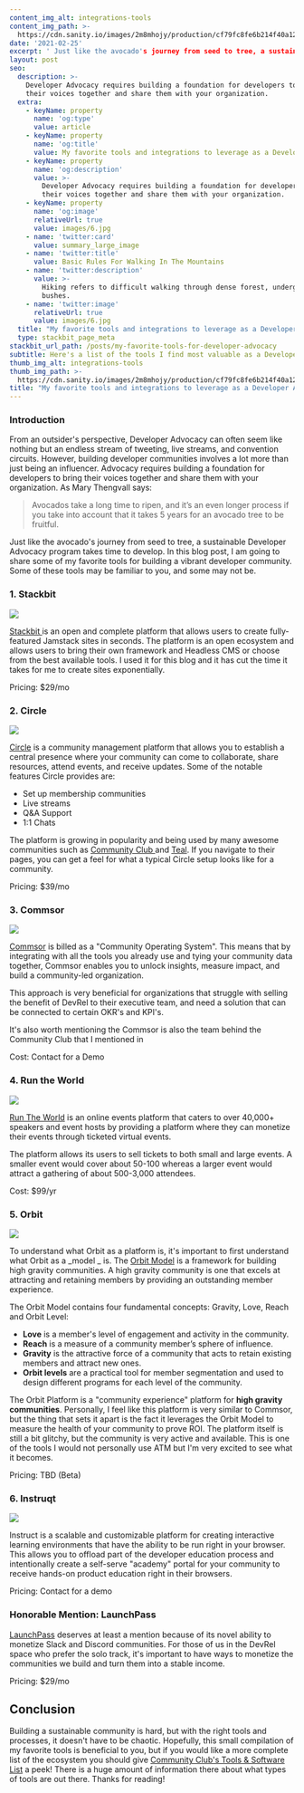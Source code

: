 ```yaml
---
content_img_alt: integrations-tools
content_img_path: >-
  https://cdn.sanity.io/images/2m8mhojy/production/cf79fc8fe6b214f40a12f715c808061d5437deea-1320x960.jpg
date: '2021-02-25'
excerpt: ' Just like the avocado's journey from seed to tree, a sustainable Developer Advocacy program takes time to develop. In this blog post, I am going to share some of my favorite tools for building a vibrant developer community. Some of these tools may be familiar to you, and some may not be. '
layout: post
seo:
  description: >-
    Developer Advocacy requires building a foundation for developers to bring
    their voices together and share them with your organization.
  extra:
    - keyName: property
      name: 'og:type'
      value: article
    - keyName: property
      name: 'og:title'
      value: My favorite tools and integrations to leverage as a Developer Avocado 🥑
    - keyName: property
      name: 'og:description'
      value: >-
        Developer Advocacy requires building a foundation for developers to bring
        their voices together and share them with your organization.
    - keyName: property
      name: 'og:image'
      relativeUrl: true
      value: images/6.jpg
    - name: 'twitter:card'
      value: summary_large_image
    - name: 'twitter:title'
      value: Basic Rules For Walking In The Mountains
    - name: 'twitter:description'
      value: >-
        Hiking refers to difficult walking through dense forest, undergrowth, or
        bushes.
    - name: 'twitter:image'
      relativeUrl: true
      value: images/6.jpg
  title: "My favorite tools and integrations to leverage as a Developer Avocado 🥑"
  type: stackbit_page_meta
stackbit_url_path: /posts/my-favorite-tools-for-developer-advocacy
subtitle: Here's a list of the tools I find most valuable as a Developer Advocate
thumb_img_alt: integrations-tools
thumb_img_path: >-
  https://cdn.sanity.io/images/2m8mhojy/production/cf79fc8fe6b214f40a12f715c808061d5437deea-1320x960.jpg
title: "My favorite tools and integrations to leverage as a Developer Avocado 🥑"
---
```

### Introduction

From an outsider's perspective, Developer Advocacy can often seem like nothing but an endless stream of tweeting, live streams, and convention circuits. However, building developer communities involves a lot more than just being an influencer. Advocacy requires building a foundation for developers to bring their voices together and share them with your organization. As Mary Thengvall says:

> Avocados take a long time to ripen, and it’s an even longer process if you take into account that it takes 5 years for an avocado tree to be fruitful.

Just like the avocado's journey from seed to tree, a sustainable Developer Advocacy program takes time to develop. In this blog post, I am going to share some of my favorite tools for building a vibrant developer community. Some of these tools may be familiar to you, and some may not be. 

### **1. Stackbit**

![](https://www.stackbit.com/images/stackbit.png)

[Stackbit ](https://www.stackbit.com/) is an open and complete platform that allows users to create fully-featured Jamstack sites in seconds. The platform is an open ecosystem and allows users to bring their own framework and Headless CMS or choose from the best available tools. I used it for this blog and it has cut the time it takes for me to create sites exponentially. 

Pricing: $29/mo

### **2. Circle**

![](https://global-uploads.webflow.com/5dc6336c6ade633733ef6e44/5f316700856f6e4518917812_circle-og.png)

[Circle](https://circle.so/) is a community management platform that allows you to establish a central presence where your community can come to collaborate, share resources, attend events, and receive updates. Some of the notable features Circle provides are:

- Set up membership communities
- Live streams
- Q&A Support
- 1:1 Chats

The platform is growing in popularity and being used by many awesome communities such as [Community Club ](https://the.community.club/) and [Teal](https://www.tealhq.com/). If you navigate to their pages, you can get a feel for what a typical Circle setup looks like for a community. 

Pricing: $39/mo

### **3. Commsor**

![](https://uploads-ssl.webflow.com/5e9f1281278d0ab8a57b4d3b/5fd65142c1a06b0c57ef0ae7_marketing-graphic-complete.png)

[Commsor](https://www.commsor.com/) is billed as a "Community Operating System". This means that by integrating with all the tools you already use and tying your community data together, Commsor enables you to unlock insights, measure impact, and build a community-led organization. 

This approach is very beneficial for organizations that struggle with selling the benefit of DevRel to their executive team, and need a solution that can be connected to certain OKR's and KPI's. 

It's also worth mentioning the Commsor is also the team behind the Community Club that I mentioned in 

Cost: Contact for a Demo

### **4. Run the World**

![](https://www.runtheworld.today/blog/content/images/2020/11/rtw-logo-dark-150.png)

[Run The World](https://www.runtheworld.today/) is an online events platform that caters to over 40,000+ speakers and event hosts by providing a platform where they can monetize their events through ticketed virtual events. 

The platform allows its users to sell tickets to both small and large events. A smaller event would cover about 50-100 whereas a larger event would attract a gathering of about 500-3,000 attendees. 

Cost: $99/yr

### **5. Orbit**

![](https://avatars.githubusercontent.com/u/55637052?s=400&v=4)

To understand what Orbit as a platform is, it's important to first understand what Orbit as a _model _ is. The [Orbit Model](https://github.com/orbit-love/orbit-model) is a framework for building high gravity communities. A high gravity community is one that excels at attracting and retaining members by providing an outstanding member experience.

The Orbit Model contains four fundamental concepts: Gravity, Love, Reach and Orbit Level:

- **Love** is a member's level of engagement and activity in the community.
- **Reach** is a measure of a community member’s sphere of influence.
- **Gravity** is the attractive force of a community that acts to retain existing members and attract new ones. 
- **Orbit levels** are a practical tool for member segmentation and used to design different programs for each level of the community.

The Orbit Platform is a "community experience" platform for **high gravity communities**. Personally, I feel like this platform is very similar to Commsor, but the thing that sets it apart is the fact it leverages the Orbit Model to measure the health of your community to prove ROI. The platform itself is still a bit glitchy, but the community is very active and available. This is one of the tools I would not personally use ATM but I'm very excited to see what it becomes.

Pricing: TBD (Beta)

### **6. Instruqt**

![](https://images.g2crowd.com/uploads/product/image/social_landscape/social_landscape_0744a2fe24500f745c6a7b47e0e3d8fe/instruqt.png)

Instruct is a scalable and customizable platform for creating interactive learning environments that have the ability to be run right in your browser. This allows you to offload part of the developer education process and intentionally create a self-serve "academy" portal for your community to receive hands-on product education right in their browsers. 

Pricing: Contact for a demo

### **Honorable Mention: LaunchPass**

[](https://launchpass.com/static/landerb/images/dashboard-p-1080.png)

[LaunchPass](https://launchpass.com) deserves at least a mention because of its novel ability to monetize Slack and Discord communities. For those of us in the DevRel space who prefer the solo track, it's important to have ways to monetize the communities we build and turn them into a stable income.

Pricing: $29/mo

## Conclusion

Building a sustainable community is hard, but with the right tools and processes, it doesn't have to be chaotic. Hopefully, this small compilation of my favorite tools is beneficial to you, but if you would like a more complete list of the ecosystem you should give [Community Club's Tools & Software List](https://www.community.club/tools) a peek! There is a huge amount of information there about what types of tools are out there. Thanks for reading!